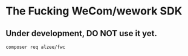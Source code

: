 # The Fucking WeCom/wework SDK

## Under development, **DO NOT** use it yet.

```
composer req alzee/fwc
```

